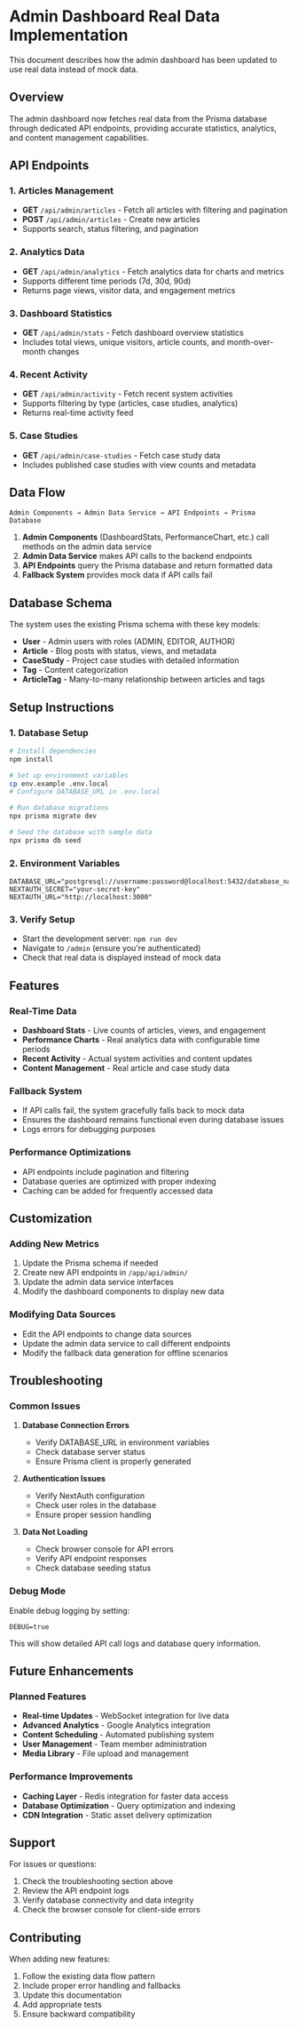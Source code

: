 # Admin Dashboard Real Data Implementation

This document describes how the admin dashboard has been updated to use real data instead of mock data.

## Overview

The admin dashboard now fetches real data from the Prisma database through dedicated API endpoints, providing accurate statistics, analytics, and content management capabilities.

## API Endpoints

### 1. Articles Management
- **GET** `/api/admin/articles` - Fetch all articles with filtering and pagination
- **POST** `/api/admin/articles` - Create new articles
- Supports search, status filtering, and pagination

### 2. Analytics Data
- **GET** `/api/admin/analytics` - Fetch analytics data for charts and metrics
- Supports different time periods (7d, 30d, 90d)
- Returns page views, visitor data, and engagement metrics

### 3. Dashboard Statistics
- **GET** `/api/admin/stats` - Fetch dashboard overview statistics
- Includes total views, unique visitors, article counts, and month-over-month changes

### 4. Recent Activity
- **GET** `/api/admin/activity` - Fetch recent system activities
- Supports filtering by type (articles, case studies, analytics)
- Returns real-time activity feed

### 5. Case Studies
- **GET** `/api/admin/case-studies` - Fetch case study data
- Includes published case studies with view counts and metadata

## Data Flow

```
Admin Components → Admin Data Service → API Endpoints → Prisma Database
```

1. **Admin Components** (DashboardStats, PerformanceChart, etc.) call methods on the admin data service
2. **Admin Data Service** makes API calls to the backend endpoints
3. **API Endpoints** query the Prisma database and return formatted data
4. **Fallback System** provides mock data if API calls fail

## Database Schema

The system uses the existing Prisma schema with these key models:

- **User** - Admin users with roles (ADMIN, EDITOR, AUTHOR)
- **Article** - Blog posts with status, views, and metadata
- **CaseStudy** - Project case studies with detailed information
- **Tag** - Content categorization
- **ArticleTag** - Many-to-many relationship between articles and tags

## Setup Instructions

### 1. Database Setup
```bash
# Install dependencies
npm install

# Set up environment variables
cp env.example .env.local
# Configure DATABASE_URL in .env.local

# Run database migrations
npx prisma migrate dev

# Seed the database with sample data
npx prisma db seed
```

### 2. Environment Variables
```env
DATABASE_URL="postgresql://username:password@localhost:5432/database_name"
NEXTAUTH_SECRET="your-secret-key"
NEXTAUTH_URL="http://localhost:3000"
```

### 3. Verify Setup
- Start the development server: `npm run dev`
- Navigate to `/admin` (ensure you're authenticated)
- Check that real data is displayed instead of mock data

## Features

### Real-Time Data
- **Dashboard Stats** - Live counts of articles, views, and engagement
- **Performance Charts** - Real analytics data with configurable time periods
- **Recent Activity** - Actual system activities and content updates
- **Content Management** - Real article and case study data

### Fallback System
- If API calls fail, the system gracefully falls back to mock data
- Ensures the dashboard remains functional even during database issues
- Logs errors for debugging purposes

### Performance Optimizations
- API endpoints include pagination and filtering
- Database queries are optimized with proper indexing
- Caching can be added for frequently accessed data

## Customization

### Adding New Metrics
1. Update the Prisma schema if needed
2. Create new API endpoints in `/app/api/admin/`
3. Update the admin data service interfaces
4. Modify the dashboard components to display new data

### Modifying Data Sources
- Edit the API endpoints to change data sources
- Update the admin data service to call different endpoints
- Modify the fallback data generation for offline scenarios

## Troubleshooting

### Common Issues

1. **Database Connection Errors**
   - Verify DATABASE_URL in environment variables
   - Check database server status
   - Ensure Prisma client is properly generated

2. **Authentication Issues**
   - Verify NextAuth configuration
   - Check user roles in the database
   - Ensure proper session handling

3. **Data Not Loading**
   - Check browser console for API errors
   - Verify API endpoint responses
   - Check database seeding status

### Debug Mode
Enable debug logging by setting:
```env
DEBUG=true
```

This will show detailed API call logs and database query information.

## Future Enhancements

### Planned Features
- **Real-time Updates** - WebSocket integration for live data
- **Advanced Analytics** - Google Analytics integration
- **Content Scheduling** - Automated publishing system
- **User Management** - Team member administration
- **Media Library** - File upload and management

### Performance Improvements
- **Caching Layer** - Redis integration for faster data access
- **Database Optimization** - Query optimization and indexing
- **CDN Integration** - Static asset delivery optimization

## Support

For issues or questions:
1. Check the troubleshooting section above
2. Review the API endpoint logs
3. Verify database connectivity and data integrity
4. Check the browser console for client-side errors

## Contributing

When adding new features:
1. Follow the existing data flow pattern
2. Include proper error handling and fallbacks
3. Update this documentation
4. Add appropriate tests
5. Ensure backward compatibility
